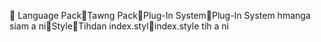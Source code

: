       Language Pack   Ṭawng Pack   Plug-In System   Plug-In System hmanga siam a ni   Style   Tihdan
   index.styl   index.style tih a ni